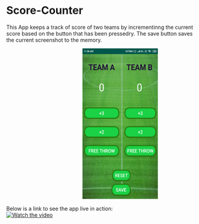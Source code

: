 # Score-Counter
This App keeps a track of score of two teams by incrementinng the current score based on the button that has been pressedry.
The save button saves the current screenshot to the memory.








<pre>                        <img src="screen.png" width="200" height="400">            </pre>

Below is a link to see the app live in action:<br>
[![Watch the video](https://img.youtube.com/vi/Ges2libSxG0&t=3s/maxresdefault.jpg)](https://www.youtube.com/watch?v=Ges2libSxG0&t=3s) 
